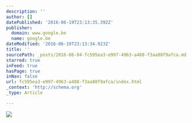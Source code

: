 ```yaml
---
description: ''
author: []
datePublished: '2016-06-19T23:13:35.392Z'
publisher:
  domain: www.google.be
  name: google.be
dateModified: '2016-06-19T23:13:34.923Z'
title: ''
sourcePath: _posts/2016-06-04-fc595ea3-e997-4963-a488-f3aa88f9afca.md
starred: true
inFeed: true
hasPage: true
inNav: false
url: fc595ea3-e997-4963-a488-f3aa88f9afca/index.html
_context: 'http://schema.org'
_type: Article

---
```

![](http://www.roundalia.com/wp-content/uploads/2015/03/la-playa-de-las-catedrales.jpg)